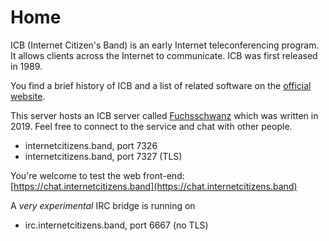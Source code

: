 # Home

ICB (Internet Citizen's Band) is an early Internet teleconferencing program.  It allows clients across the Internet to communicate. ICB was first released in 1989.

You find a brief history of ICB and a list of related software on the [official website](http://www.icb.net).

This server hosts an ICB server called [Fuchsschwanz](https://github.com/20centaurifux/fuchsschwanz) which was written in 2019. Feel free to connect to the service and chat with other people.

* internetcitizens.band, port 7326
* internetcitizens.band, port 7327 (TLS)

You're welcome to test the web front-end: [https://chat.internetcitizens.band](https://chat.internetcitizens.band)

A _very_ _experimental_ IRC bridge is running on

* irc.internetcitizens.band, port 6667 (no TLS)
